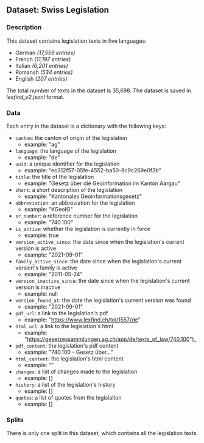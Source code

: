 ## Dataset: Swiss Legislation

### Description
This dataset contains legislation texts in five languages: 
- German _(17,559 entries)_
- French _(11,197 entries)_
- Italian _(6,201 entries)_
- Romansh _(534 entries)_
- English _(207 entries)_
  
The total number of texts in the dataset is 35,698. The dataset is saved in _lexfind_v2.jsonl_ format.

### Data
Each entry in the dataset is a dictionary with the following keys:
- `canton`: the canton of origin of the legislation
  - example: "ag"
- `language`: the language of the legislation
  - example: "de"
- `uuid`: a unique identifier for the legislation
  - example: "ec312f57-05fe-4552-ba50-8c9c269e0f3b"
- `title`: the title of the legislation
  - example: "Gesetz über die Geoinformation im Kanton Aargau"
- `short`: a short description of the legislation
  - example: "Kantonales Geoinformationsgesetz"
- `abbreviation`: an abbreviation for the legislation
  - example: "KGeoIG"
- `sr_number`: a reference number for the legislation
  - example: "740.100"
- `is_active`: whether the legislation is currently in force
  - example: true
- `version_active_since`: the date since when the legislation's current version is active
  - example: "2021-09-01"
- `family_active_since`: the date since when the legislation's current version's family is active
  - example: "2011-05-24"
- `version_inactive_since`: the date since when the legislation's current version is inactive
  - example: null
- `version_found_at`: the date the legislation's current version was found
  - example: "2021-09-01"
- `pdf_url`: a link to the legislation's pdf
  - example: "https://www.lexfind.ch/tol/1557/de"
- `html_url`: a link to the legislation's html
  - example: "https://gesetzessammlungen.ag.ch/app/de/texts_of_law/740.100")_
- `pdf_content`: the legislation's pdf content
  - example: "740.100 - Gesetz über..."
- `html_content`: the legislation's html content
  - example: ""
- `changes`: a list of changes made to the legislation
  - example: []
- `history`: a list of the legislation's history
  - example: []
- `quotes`: a list of quotes from the legislation
  - example: []

### Splits
There is only one split in this dataset, which contains all the legislation texts.

